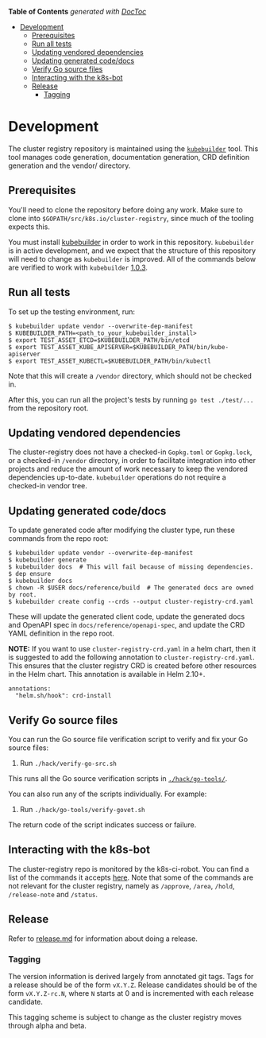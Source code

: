<!-- START doctoc generated TOC please keep comment here to allow auto update -->
<!-- DON'T EDIT THIS SECTION, INSTEAD RE-RUN doctoc TO UPDATE -->
**Table of Contents**  *generated with [DocToc](https://github.com/thlorenz/doctoc)*

- [Development](#development)
  - [Prerequisites](#prerequisites)
  - [Run all tests](#run-all-tests)
  - [Updating vendored dependencies](#updating-vendored-dependencies)
  - [Updating generated code/docs](#updating-generated-codedocs)
  - [Verify Go source files](#verify-go-source-files)
  - [Interacting with the k8s-bot](#interacting-with-the-k8s-bot)
  - [Release](#release)
    - [Tagging](#tagging)

<!-- END doctoc generated TOC please keep comment here to allow auto update -->

# Development

The cluster registry repository is maintained using the
[`kubebuilder`](https://github.com/kubernetes-sigs/kubebuilder) tool. This tool
manages code generation, documentation generation, CRD definition generation and
the vendor/ directory.

## Prerequisites

You'll need to clone the repository before doing any work. Make sure to clone
into `$GOPATH/src/k8s.io/cluster-registry`, since much of the tooling expects
this.

You must install [kubebuilder](https://github.com/kubernetes-sigs/kubebuilder)
in order to work in this repository. `kubebuilder` is in active development, and
we expect that the structure of this repository will need to change as
`kubebuilder` is improved. All of the commands below are verified to work with
`kubebuilder` [1.0.3](https://github.com/kubernetes-sigs/kubebuilder/releases/tag/v1.0.3).

## Run all tests

To set up the testing environment, run:

```
$ kubebuilder update vendor --overwrite-dep-manifest
$ KUBEBUILDER_PATH=<path_to_your_kubebuilder_install>
$ export TEST_ASSET_ETCD=$KUBEBUILDER_PATH/bin/etcd
$ export TEST_ASSET_KUBE_APISERVER=$KUBEBUILDER_PATH/bin/kube-apiserver
$ export TEST_ASSET_KUBECTL=$KUBEBUILDER_PATH/bin/kubectl
```

Note that this will create a `/vendor` directory, which should not be checked
in.

After this, you can run all the project's tests by running `go test ./test/...`
from the repository root.

## Updating vendored dependencies

The cluster-registry does not have a checked-in `Gopkg.toml` or `Gopkg.lock`, or
a checked-in `/vendor` directory, in order to facilitate integration into other
projects and reduce the amount of work necessary to keep the vendored
dependencies up-to-date. `kubebuilder` operations do not require a checked-in
vendor tree.

## Updating generated code/docs

To update generated code after modifying the cluster type, run these commands
from the repo root:

```
$ kubebuilder update vendor --overwrite-dep-manifest
$ kubebuilder generate
$ kubebuilder docs  # This will fail because of missing dependencies.
$ dep ensure
$ kubebuilder docs
$ chown -R $USER docs/reference/build  # The generated docs are owned by root.
$ kubebuilder create config --crds --output cluster-registry-crd.yaml
```

These will update the generated client code, update the generated docs and
OpenAPI spec in `docs/reference/openapi-spec`, and update the CRD YAML
definition in the repo root.

**NOTE:** If you want to use `cluster-registry-crd.yaml` in a helm chart, then it is
suggested to add the following annotation to `cluster-registry-crd.yaml`. This ensures
that the cluster registry CRD is created before other resources in the Helm chart.
This annotation is available in Helm 2.10+.

```
annotations:
  "helm.sh/hook": crd-install
```

## Verify Go source files

You can run the Go source file verification script to verify and fix your Go
source files:

1.  Run `./hack/verify-go-src.sh`

This runs all the Go source verification scripts in
[`./hack/go-tools/`](/hack/go-tools/).

You can also run any of the scripts individually. For example:

1.  Run `./hack/go-tools/verify-govet.sh`

The return code of the script indicates success or failure.

## Interacting with the k8s-bot

The cluster-registry repo is monitored by the k8s-ci-robot. You can find a list
of the commands it accepts
[here](https://github.com/kubernetes/test-infra/blob/master/commands.md). Note
that some of the commands are not relevant for the cluster registry, namely as
`/approve`, `/area`, `/hold`, `/release-note` and `/status`.

## Release

Refer to [release.md](release.md) for information about doing a release.

### Tagging

The version information is derived largely from annotated git tags. Tags for a
release should be of the form `vX.Y.Z`. Release candidates should be of the form
`vX.Y.Z-rc.N`, where `N` starts at 0 and is incremented with each release
candidate.

This tagging scheme is subject to change as the cluster registry moves through
alpha and beta.
